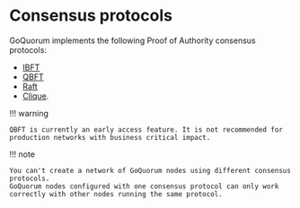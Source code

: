 # Consensus protocols

GoQuorum implements the following Proof of Authority consensus protocols:

* [IBFT](../../HowTo/Configure/Consensus-Protocols/IBFT.md)
* [QBFT](../../HowTo/Configure/Consensus-Protocols/QBFT.md)
* [Raft](../../HowTo/Configure/Consensus-Protocols/Raft.md)
* [Clique](../../HowTo/Configure/Consensus-Protocols/Clique.md).

!!! warning

    QBFT is currently an early access feature. It is not recommended for production networks with business critical impact.

!!! note

    You can't create a network of GoQuorum nodes using different consensus protocols.
    GoQuorum nodes configured with one consensus protocol can only work correctly with other nodes running the same protocol.
